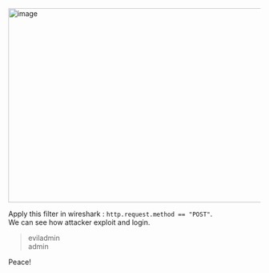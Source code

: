 <img width="544" height="387" alt="image" src="https://github.com/user-attachments/assets/07598114-49fc-474f-8d8b-d58ba4bea85e" />  

Apply this filter in wireshark : `http.request.method == "POST"`.  
We can see how attacker exploit and login.  
> eviladmin  
> admin

Peace!

